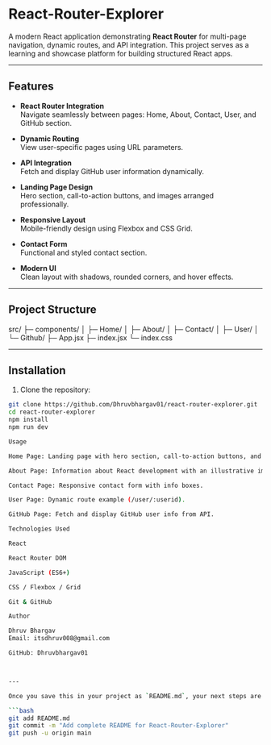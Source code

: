 # React-Router-Explorer
A modern React application demonstrating **React Router** for multi-page navigation, dynamic routes, and API integration. This project serves as a learning and showcase platform for building structured React apps.

---

## Features

- **React Router Integration**  
  Navigate seamlessly between pages: Home, About, Contact, User, and GitHub section.

- **Dynamic Routing**  
  View user-specific pages using URL parameters.

- **API Integration**  
  Fetch and display GitHub user information dynamically.

- **Landing Page Design**  
  Hero section, call-to-action buttons, and images arranged professionally.

- **Responsive Layout**  
  Mobile-friendly design using Flexbox and CSS Grid.

- **Contact Form**  
  Functional and styled contact section.

- **Modern UI**  
  Clean layout with shadows, rounded corners, and hover effects.

---

## Project Structure

src/
├─ components/
│ ├─ Home/
│ ├─ About/
│ ├─ Contact/
│ ├─ User/
│ └─ Github/
├─ App.jsx
├─ index.jsx
└─ index.css


---

## Installation

1. Clone the repository:

```bash
git clone https://github.com/Dhruvbhargav01/react-router-explorer.git
cd react-router-explorer
npm install
npm run dev

Usage

Home Page: Landing page with hero section, call-to-action buttons, and main content.

About Page: Information about React development with an illustrative image.

Contact Page: Responsive contact form with info boxes.

User Page: Dynamic route example (/user/:userid).

GitHub Page: Fetch and display GitHub user info from API.

Technologies Used

React

React Router DOM

JavaScript (ES6+)

CSS / Flexbox / Grid

Git & GitHub

Author

Dhruv Bhargav
Email: itsdhruv008@gmail.com

GitHub: Dhruvbhargav01



---

Once you save this in your project as `README.md`, your next steps are:

```bash
git add README.md
git commit -m "Add complete README for React-Router-Explorer"
git push -u origin main
